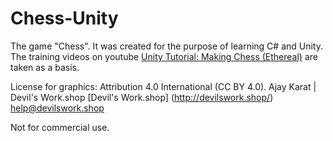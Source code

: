 # Chess-Unity
The game "Chess". It was created for the purpose of learning C# and Unity.
The training videos on youtube [Unity Tutorial: Making Chess (Ethereal)](https://www.youtube.com/watch?v=lFZeeTZ29w0&list=PLXV-vjyZiT4b7WGjgiqMy422AVyMaigl1&ab_channel=Etredal) are taken as a basis.

License for graphics:
Attribution 4.0 International (CC BY 4.0).
Ajay Karat | Devil's Work.shop
[Devil's Work.shop] (http://devilswork.shop/)
help@devilswork.shop

Not for commercial use.
